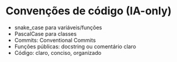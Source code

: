 
# Convenções de código (IA-only)

- snake_case para variáveis/funções
- PascalCase para classes
- Commits: Conventional Commits
- Funções públicas: docstring ou comentário claro
- Código: claro, conciso, organizado
